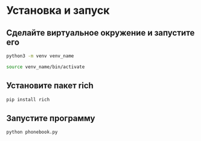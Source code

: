 # Установка и запуск
## Сделайте виртуальное окружение и запустите его
```bash
python3 -m venv venv_name
```
```bash
source venv_name/bin/activate
```
## Установите пакет rich
```bash
pip install rich
```

## Запустите программу
```bash
python phonebook.py
```